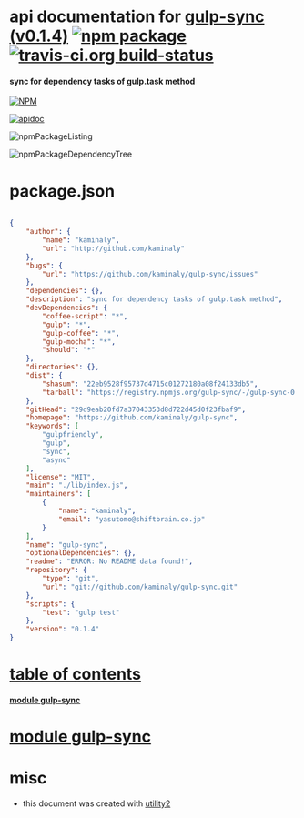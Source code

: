 # api documentation for  [gulp-sync (v0.1.4)](https://github.com/kaminaly/gulp-sync)  [![npm package](https://img.shields.io/npm/v/npmdoc-gulp-sync.svg?style=flat-square)](https://www.npmjs.org/package/npmdoc-gulp-sync) [![travis-ci.org build-status](https://api.travis-ci.org/npmdoc/node-npmdoc-gulp-sync.svg)](https://travis-ci.org/npmdoc/node-npmdoc-gulp-sync)
#### sync for dependency tasks of gulp.task method

[![NPM](https://nodei.co/npm/gulp-sync.png?downloads=true)](https://www.npmjs.com/package/gulp-sync)

[![apidoc](https://npmdoc.github.io/node-npmdoc-gulp-sync/build/screenCapture.buildNpmdoc.browser._2Fhome_2Ftravis_2Fbuild_2Fnpmdoc_2Fnode-npmdoc-gulp-sync_2Ftmp_2Fbuild_2Fapidoc.html.png)](https://npmdoc.github.io/node-npmdoc-gulp-sync/build/apidoc.html)

![npmPackageListing](https://npmdoc.github.io/node-npmdoc-gulp-sync/build/screenCapture.npmPackageListing.svg)

![npmPackageDependencyTree](https://npmdoc.github.io/node-npmdoc-gulp-sync/build/screenCapture.npmPackageDependencyTree.svg)



# package.json

```json

{
    "author": {
        "name": "kaminaly",
        "url": "http://github.com/kaminaly"
    },
    "bugs": {
        "url": "https://github.com/kaminaly/gulp-sync/issues"
    },
    "dependencies": {},
    "description": "sync for dependency tasks of gulp.task method",
    "devDependencies": {
        "coffee-script": "*",
        "gulp": "*",
        "gulp-coffee": "*",
        "gulp-mocha": "*",
        "should": "*"
    },
    "directories": {},
    "dist": {
        "shasum": "22eb9528f95737d4715c01272180a08f24133db5",
        "tarball": "https://registry.npmjs.org/gulp-sync/-/gulp-sync-0.1.4.tgz"
    },
    "gitHead": "29d9eab20fd7a37043353d8d722d45d0f23fbaf9",
    "homepage": "https://github.com/kaminaly/gulp-sync",
    "keywords": [
        "gulpfriendly",
        "gulp",
        "sync",
        "async"
    ],
    "license": "MIT",
    "main": "./lib/index.js",
    "maintainers": [
        {
            "name": "kaminaly",
            "email": "yasutomo@shiftbrain.co.jp"
        }
    ],
    "name": "gulp-sync",
    "optionalDependencies": {},
    "readme": "ERROR: No README data found!",
    "repository": {
        "type": "git",
        "url": "git://github.com/kaminaly/gulp-sync.git"
    },
    "scripts": {
        "test": "gulp test"
    },
    "version": "0.1.4"
}
```



# <a name="apidoc.tableOfContents"></a>[table of contents](#apidoc.tableOfContents)

#### [module gulp-sync](#apidoc.module.gulp-sync)



# <a name="apidoc.module.gulp-sync"></a>[module gulp-sync](#apidoc.module.gulp-sync)



# misc
- this document was created with [utility2](https://github.com/kaizhu256/node-utility2)
